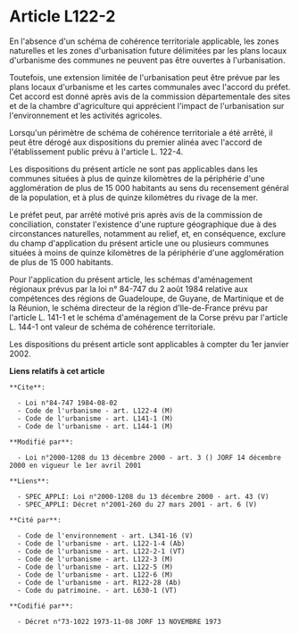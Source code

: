 # Article L122-2

En l'absence d'un schéma de cohérence territoriale applicable, les zones naturelles et les zones d'urbanisation future
délimitées par les plans locaux d'urbanisme des communes ne peuvent pas être ouvertes à l'urbanisation.

Toutefois, une extension limitée de l'urbanisation peut être prévue par les plans locaux d'urbanisme et les cartes communales
avec l'accord du préfet. Cet accord est donné après avis de la commission départementale des sites et de la chambre
d'agriculture qui apprécient l'impact de l'urbanisation sur l'environnement et les activités agricoles.

Lorsqu'un périmètre de schéma de cohérence territoriale a été arrêté, il peut être dérogé aux dispositions du premier alinéa
avec l'accord de l'établissement public prévu à l'article L. 122-4.

Les dispositions du présent article ne sont pas applicables dans les communes situées à plus de quinze kilomètres de la
périphérie d'une agglomération de plus de 15 000 habitants au sens du recensement général de la population, et à plus de
quinze kilomètres du rivage de la mer.

Le préfet peut, par arrêté motivé pris après avis de la commission de conciliation, constater l'existence d'une rupture
géographique due à des circonstances naturelles, notamment au relief, et, en conséquence, exclure du champ d'application du
présent article une ou plusieurs communes situées à moins de quinze kilomètres de la périphérie d'une agglomération de plus
de 15 000 habitants.

Pour l'application du présent article, les schémas d'aménagement régionaux prévus par la loi n° 84-747 du 2 août 1984
relative aux compétences des régions de Guadeloupe, de Guyane, de Martinique et de la Réunion, le schéma directeur de la
région d'Ile-de-France prévu par l'article L. 141-1 et le schéma d'aménagement de la Corse prévu par l'article L. 144-1 ont
valeur de schéma de cohérence territoriale.

Les dispositions du présent article sont applicables à compter du 1er janvier 2002.

**Liens relatifs à cet article**

	**Cite**:

	  - Loi n°84-747 1984-08-02
	  - Code de l'urbanisme - art. L122-4 (M)
	  - Code de l'urbanisme - art. L141-1 (M)
	  - Code de l'urbanisme - art. L144-1 (M)

	**Modifié par**:

	  - Loi n°2000-1208 du 13 décembre 2000 - art. 3 () JORF 14 décembre 2000 en vigueur le 1er avril 2001

	**Liens**:

	  - SPEC_APPLI: Loi n°2000-1208 du 13 décembre 2000 - art. 43 (V)
	  - SPEC_APPLI: Décret n°2001-260 du 27 mars 2001 - art. 6 (V)

	**Cité par**:

	  - Code de l'environnement - art. L341-16 (V)
	  - Code de l'urbanisme - art. L122-1-4 (Ab)
	  - Code de l'urbanisme - art. L122-2-1 (VT)
	  - Code de l'urbanisme - art. L122-3 (M)
	  - Code de l'urbanisme - art. L122-5 (M)
	  - Code de l'urbanisme - art. L122-6 (M)
	  - Code de l'urbanisme - art. R122-28 (Ab)
	  - Code du patrimoine. - art. L630-1 (VT)

	**Codifié par**:

	  - Décret n°73-1022 1973-11-08 JORF 13 NOVEMBRE 1973
